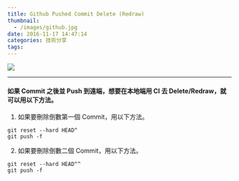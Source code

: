 ```yaml
---
title: Github Pushed Commit Delete (Redraw)
thumbnail:
  - /images/github.jpg
date: 2016-11-17 14:47:14
categories: 技術分享
tags:
---
```

<img src="/images/github.jpg">

***
#### 如果 Commit 之後並 Push 到遠端，想要在本地端用 CI 去 Delete/Redraw，就可以用以下方法。
1. 如果要刪除倒數第一個 Commit，用以下方法。
```
git reset --hard HEAD^
git push -f
```
2. 如果要刪除倒數二個 Commit，用以下方法。
```
git reset --hard HEAD^^
git push -f
```
